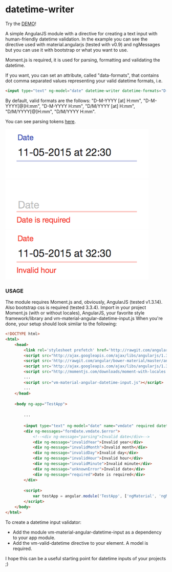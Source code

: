 # datetime-writer

Try the [DEMO](http://codepen.io/vncnz/pen/EjKWOo)!

A simple AngularJS module with a directive for creating a text input with human-friendly datetime validation.
In the example you can see the directive used with material.angularjs (tested with v0.9) and ngMessages but you can use it with bootstrap or what you want to use.

Moment.js is required, it is used for parsing, formatting and validating the datetime.

If you want, you can set an attribute, called "data-formats", that contains dot comma separated values representing your valid datetime formats, i.e.
```html
<input type="text" ng-model="date" datetime-writer datetime-formats="D-M-YYYY [at] H:mm;D-M-YYYY[@]H:mm"/>
```

By default, valid formats are the follows: "D-M-YYYY [at] H:mm", "D-M-YYYY[@]H:mm", "D-M-YYYY H:mm", "D/M/YYYY [at] H:mm", "D/M/YYYY[@]H:mm", "D/M/YYYY H:mm".

You can see parsing tokens [here](http://momentjs.com/docs/#/parsing/string-format/).


![valid](/screenshots/valid.png?raw=true)
![invalid-empty](/screenshots/invalid-empty.png?raw=true)
![invalid-hour](/screenshots/invalid-hour.png?raw=true)

### USAGE

The module requires Moment.js and, obviously, AngularJS (tested v1.3.14). Also bootstrap css is required (tested 3.3.4).
Import in your project Moment.js (with or without locales), AngularJS, your favorite style framework/library and vm-material-angular-datetime-input.js
When you're done, your setup should look similar to the following:

```html
<!DOCTYPE html>
<html>
	<head>
		<link rel='stylesheet prefetch' href='http://rawgit.com/angular/bower-material/master/angular-material.min.css'>
		<script src="http://ajax.googleapis.com/ajax/libs/angularjs/1.3.14/angular.min.js"></script>
		<script src='http://rawgit.com/angular/bower-material/master/angular-material.min.js'></script>
		<script src='http://ajax.googleapis.com/ajax/libs/angularjs/1.3.15/angular-messages.min.js'></script>
		<script src="http://momentjs.com/downloads/moment-with-locales.min.js"></script>
		...
		<script src="vm-material-angular-datetime-input.js"></script>
		...
	</head>

	<body ng-app="TestApp">

		...

		<input type="text" ng-model="date" name="vmdate" required datetime-writer/>
		<div ng-messages="formDate.vmdate.$error">
			<!--<div ng-message="parsing">Invalid date</div>-->
			<div ng-message="invalidYear">Invalid year</div>
			<div ng-message="invalidMonth">Invalid month</div>
			<div ng-message="invalidDay">Invalid day</div>
			<div ng-message="invalidHour">Invalid hour</div>
			<div ng-message="invalidMinute">Invalid minute</div>
			<div ng-message="unknownError">Invalid date</div>
			<div ng-message="required">Date is required</div>
		</div>
		
		<script>
			var testApp = angular.module('TestApp', ['ngMaterial', 'ngMessages', 'vm-datetime-writer']);
		</script>
	</body>
</html>
```

To create a datetime input validator:
* Add the module vm-material-angular-datetime-input as a dependency to your app module.
* Add the vm-valid-datetime directive to your element. A model is required.

I hope this can be a useful starting point for datetime inputs of your projects ;)
